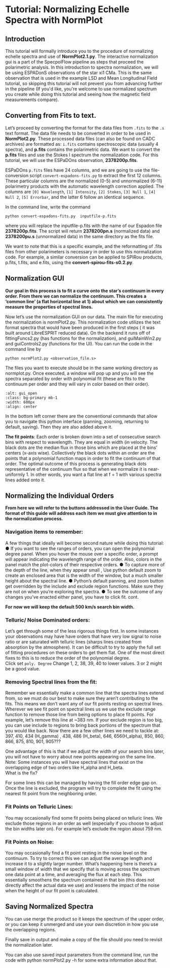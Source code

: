 # Tutorial: Normalizing Echelle Spectra with NormPlot

## Introduction

This tutorial will formally introduce you to the procedure of normalizing echelle spectra and use of **NormPlot2.1.py**. The interactive normalization gui is a part of the SpecpolFlow pipeline as steps that proceed the polarimetric analysis. In this introduction to spectra normalization, we will be using ESPADonS observations of the star xi1 CMa. This is the same observation that is used in the example LSD and Mean Longitudinal Field tutorial, so skipping this tutorial will not prevent you from advancing further in the pipeline (If you'd like, you're welcome to use normalized spectrum you create while doing this tutorial and seeing how the magnetic field measurements compare).  



## Converting from Fits to text.
Let’s proceed by converting the format for the data files from `.fits` to the `.s` text format. The data file needs to be converted in order to be used in **NormPlot2.py**. These  processed data files (can also be found on CADC archives) are formatted as: `i.fits` contains spectroscopic data (usually 4 spectra), and **p.fits** contains the polarimetric data. We want to convert the **p.fits** files and use the Stokes I spectrum the normalization code. For this tutorial, we will use the ESPaDOns observation,  **2378200p.fits**.

ESPaDOns `p.fits` files have 24 columns, and we are going to use the file-conversion script `convert-espadons-fits.py` to extract the first 12 columns. These particular columns are the normalized (0-5) and unnormalized (6-11) polarimetry products with the automatic wavelength correction applied. The columns are `[0] Wavelength`, `[1] Intensity`, `[2] Stokes`, `[3] Null 1`, `[4] Null 2`, `[5] Errorbar`, and the latter 6 follow an identical sequence. 

In the command line, write the command 

 ``` 
 python convert-espadons-fits.py  inputfile-p.fits
 ```

where you will replace the inputfile-p.fits with the name of our Espadon file **2378200p.fits**. The script will return **2378200pn.s** (normalized data) and **2378200pu.s** (unnormalized data) in the same directory as the fits file. 

We want to note that this is a specific example, and the reformatting of .fits files from other polarimeters is necessary in order to use this normalization code. For example, a similar conversion can be applied to SPIRou products, p.fits, t.fits, and  e.fits, using the  **convert-spirou-fits-s0.2.py**. 


## Normalization GUI 

**Our goal in this process is to fit a curve onto the star’s continuum in every order. From there we can normalize the continuum. This creates a ‘common line’ (a flat horizontal line at 1) about which we can consistently measure the properties of spectral lines.** 

Now let’s use the normalization GUI on our data. The main file for executing the normalization is normPlot2.py. This normalization code utilizes the text format spectra that would have been produced in the first steps ( it was built around LibreESPRIT reduced data). On the backend it runs off of fittingFuncs2.py (has functions for the normalization), and guiMainWin2.py and guiControls2.py (functions for the UI). You can run the code in the command line by 

```python normPlot2.py <observation_file.s>```

The files you want to execute should be in the same working directory as normplot.py. Once executed, a window will pop up and you will see the spectra separated by order with polynomial fit (these are fits to the continuum per order and they will vary in color based on their order).

```{image} ../normplot_images/gui_open.png
:alt: gui_open
:class: bg-primary mb-1
:width: 600px
:align: center
```

In the bottom left corner there are the conventional commands that allow you to navigate this python interface (panning, zooming, returning to default, saving). 
Then they are also added above it. 

**The fit points**: Each order is broken down into a set of consecutive search bins with respect to wavelength. They are equal in width (in velocity. The black dots are the median flux in those bins which are placed at the bins’ centers (x-axis wise). Collectively the black dots within an order are the points that a polynomial function maps in order to fit the continuum of that order. The optimal outcome of this process is generating black dots representative of the continuum flux so that when we normalize it is near-uniformly 1. In other words, you want a flat line at f = 1 with various spectra lines added onto it. 




## Normalizing the Individual Orders 
**From here we will refer to the buttons addressed in the User Guide. The format of this guide will address each item we must give attention to in the normalization process.** 



### Navigation items to remember:

A few things that ideally will become second nature while doing this tutorial:
●	If you want to see the ranges of orders, you can open the polynomial degree panel. When you hover the mouse over a specific order, a prompt will appear indicating the wavelength range of the order. Also, colors in the panel match the plot-colors of their respective orders. 
●	To capture more of the depth of the line, when they appear small , Use python default zoom to create an enclosed area that is the width of the window, but a much smaller height  about the spectral line. 
●	Python’s default panning, and zoom button get overridden by the include and exclude region functions. Make sure they are not on when you’re exploring the spectra. 
●	To see the outcome of any changes you’ve enacted either panel, you have to click fit. cont.   

**For now we will keep the default 500 km/s search bin width.** 

### Telluric/ Noise Dominated orders: 
Let’s get through some of the less rigorous things first. In some instances your observations may have have orders that have very low signal to noise ratio or are saturated with telluric lines (sharps lines created from absorption by the atmosphere). It can be difficult to try to apply the full set of fitting procedures on these orders to get them flat. One of the most direct fixes to this is to reduce the order of the polynomial degree.  
          Click set `poly. Degree`
        Change 1, 2, 38, 39, 40 to lower values. 3 or 2 might be a good value. 



### Removing Spectral lines from the fit:
Remember we essentially make a common line that the spectra lines extend from, so we must do our best to make sure they aren’t contributing to the fits. This means we don’t want any of our fit points resting on spectral lines. Wherever we see fit point on spectral lines us we use the exclude range function to remove those line from being options to place fit points. For example, let’s remove this line at ~383 nm.
If your exclude region is too big, you can use include to regions to bring back portions of the spectrum that you would like back.
Now there are a few other lines we need to tackle at:  397, 410, 434 (H_gamma) , 438, 486 (H_beta), 646, 656(H_alpha), 850, 860, 866, 875,  810, 901, 905???

One advantage of this is that if we adjust the width of your search bins later, you will not have to worry about new points appearing on the same line. 
Note: Some instances you will have spectral lines that exist on the overlapping edge of two orders like H_alpha and H_beta.  
What is the fix? 
            
For some lines this can be managed by having the fill order edge gap on. Once the line is excluded,  the program will try to complete the fit using the nearest fit point from the neighboring order.  



### Fit Points on Telluric Lines:
You may occasionally find some fit points being placed on telluric lines. We exclude those regions in an order as well (especially if you choose to adjust the bin widths later on). For example let’s exclude the region about 759 nm. 

### Fit Points on Noise: 
You may occasionally find a fit point resting in the noise level on the continuum. To try to correct this we can adjust the average length and increase it to a slightly larger number. What’s happening here is there’s a small window of width that we specify that is moving across the spectrum one data point at a time, and averaging the flux at each step. This essentially smoothens the spectrum contained in that bin (this does not directly affect the actual data we use) and lessens the impact of the noise when the height of our fit point is calculated.  


## Saving Normalized Spectra 

You can use merge the product so it keeps the spectrum of the upper order, or you can keep it unmerged and use your own discretion in how you use the overlapping regions. 

Finally save in output and make a copy of the file should you need to revisit the normalization later. 

 You can also use saved input parameters from the command line, run the code with python normPlot2.py -h for some extra information about that. 



